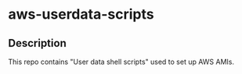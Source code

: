 # aws-userdata-scripts


## Description

This repo contains "User data shell scripts" used to set up AWS AMIs.

